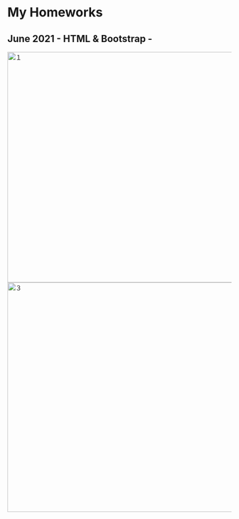 # My Homeworks 

<!--
**Megan-Sen/Megan-Sen** is a ✨ _special_ ✨ repository because its `README.md` (this file) appears on your GitHub profile.

Here are some ideas to get you started:

- 🔭 I’m currently working on ...
- 🌱 I’m currently learning ...
- 👯 I’m looking to collaborate on ...
- 🤔 I’m looking for help with ...
- 💬 Ask me about ...
- 📫 How to reach me: ...
- 😄 Pronouns: ...
- ⚡ Fun fact: ...
-->
## June 2021 - HTML & Bootstrap - 
<img width="518" alt="１" src="https://user-images.githubusercontent.com/82678328/171299180-945e8c3f-4796-48a8-88f9-132fec37f1be.png">
<img width="516" alt="３" src="https://user-images.githubusercontent.com/82678328/171299217-70bb06fb-6eaa-4fa8-84a9-0bb88e44dcf5.png">
